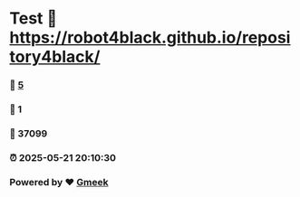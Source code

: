 # Test :link: https://robot4black.github.io/repository4black/ 
### :page_facing_up: [5](https://robot4black.github.io/repository4black//tag.html) 
### :speech_balloon: 1 
### :hibiscus: 37099 
### :alarm_clock: 2025-05-21 20:10:30 
### Powered by :heart: [Gmeek](https://github.com/Meekdai/Gmeek)
